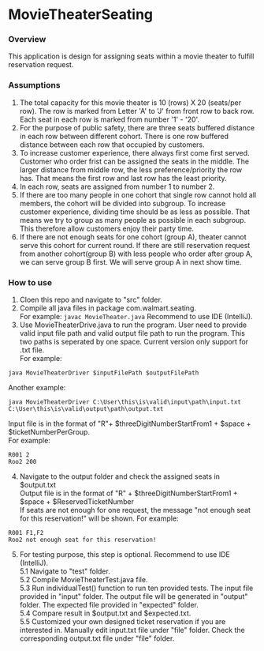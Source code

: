 # MovieTheaterSeating

### Overview

This application is design for assigning seats within a movie theater to fulfill reservation request. 

### Assumptions

1. The total capacity for this movie theater is 10 (rows) X 20 (seats/per row). The row is marked from Letter 'A' to 'J' from front row to back row. Each seat in each row is marked from number '1' - '20'.
2. For the purpose of public safety, there are three seats buffered distance in each row between different cohort. There is one row buffered distance between each row that occupied by customers.
3. To increase customer experience, there always first come first served. Customer who order frist can be assigned the seats in the middle. The larger distance from middle row, the less preference/priority the row has. That means the first row and last row has the least priority. 
4. In each row, seats are assigned from number 1 to number 2. 
5. If there are too many people in one cohort that single row cannot hold all members, the cohort will be divided into subgroup. To increase customer experience, dividing time should be as less as possible. That means we try to group as many people as possible in each subgroup. This therefore allow customers enjoy their party time. 
6. If there are not enough seats for one cohort (group A), theater cannot serve this cohort for current round. If there are still reservation request from another cohort(group B) with less people who order after group A, we can serve group B first. We will serve group A in next show time.

### How to use

1. Cloen this repo and navigate to "src" folder.
2. Compile all java files in package com.walmart.seating. <br> For example: ```javac MovieTheater.java``` Recommend to use IDE (IntelliJ).
3. Use MovieTheaterDrive.java to run the program. User need to provide valid input file path and valid output file path to run the program. This two paths is seperated by one space. Current version only support for .txt file.  <br>For example: 
```
java MovieTheaterDriver $inputFilePath $outputFilePath
``` 
Another example: 
```
java MovieTheaterDriver C:\User\this\is\valid\input\path\input.txt C:\User\this\is\valid\output\path\output.txt
```
Input file is in the format of "R"+ $threeDigitNumberStartFrom1 + $space + $ticketNumberPerGroup. <br>
    For example: 
```
R001 2
Roo2 200
```
4. Navigate to the output folder and check the assigned seats in $output.txt <br>
    Output file is in the format of "R" + $threeDigitNumberStartFrom1 + $space + $ReservedTicketNumber<br> 
If seats are not enough for one request, the message "not enough seat for this reservation!" will be shown. For example:
```
R001 F1,F2
Roo2 not enough seat for this reservation!
```
5. For testing purpose, this step is optional. Recommend to use IDE (IntelliJ).<br>
5.1 Navigate to "test" folder. <br>
5.2 Compile MovieTheaterTest.java file. <br>
5.3 Run individualTest() function to run ten provided tests. The input file provided in "input" folder. The output file will be generated in "output" folder. The expected file provided in "expected" folder. <br>
5.4 Compare result in $output.txt and $expected.txt. <br>
5.5 Customized your own designed ticket reservation if you are interested in. Manually edit input.txt file under "file" folder. Check the corresponding output.txt file under "file" folder. 
